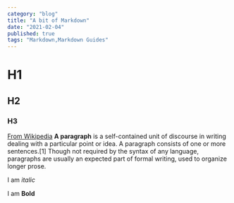 ```yaml
---
category: "blog"
title: "A bit of Markdown"
date: "2021-02-04"
published: true
tags: "Markdown,Markdown Guides"
---
```


# H1
## H2
### H3


[From Wikipedia](https://wikipedia.org) **A paragraph** is a self-contained unit of discourse in writing dealing with a particular point or idea. A paragraph consists of one or more sentences.[1] Though not required by the syntax of any language, paragraphs are usually an expected part of formal writing, used to organize longer prose.


I am _italic_

I am **Bold**